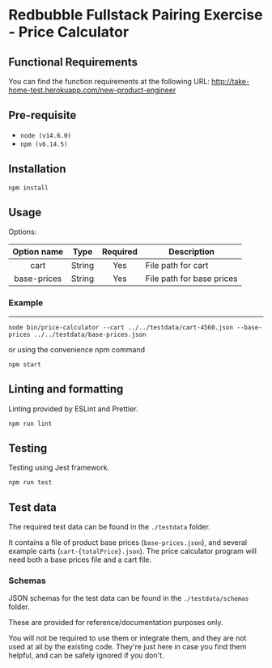 # Redbubble Fullstack Pairing Exercise - Price Calculator

## Functional Requirements

You can find the function requirements at the following URL:
http://take-home-test.herokuapp.com/new-product-engineer

## Pre-requisite

- `node (v14.6.0)`
- `npm (v6.14.5)`

## Installation

```
npm install
```

## Usage

Options:

| Option name | Type   | Required | Description               |
| :---------: | ------ | :------: | ------------------------- |
|    cart     | String |   Yes    | File path for cart        |
| base-prices | String |   Yes    | File path for base prices |

### Example

---

```
node bin/price-calculator --cart ../../testdata/cart-4560.json --base-prices ../../testdata/base-prices.json
```

or using the convenience npm command

```
npm start
```

## Linting and formatting

Linting provided by ESLint and Prettier.

```
npm run lint
```

## Testing

Testing using Jest framework.

```
npm run test
```

## Test data

The required test data can be found in the `./testdata` folder.

It contains a file of product base prices (`base-prices.json`), and several
example carts (`cart-{totalPrice}.json`). The price calculator program will need
both a base prices file and a cart file.

### Schemas

JSON schemas for the test data can be found in the `./testdata/schemas` folder.

These are provided for reference/documentation purposes only.

You will not be required to use them or integrate them, and they are not used at
all by the existing code. They're just here in case you find them helpful, and
can be safely ignored if you don't.
